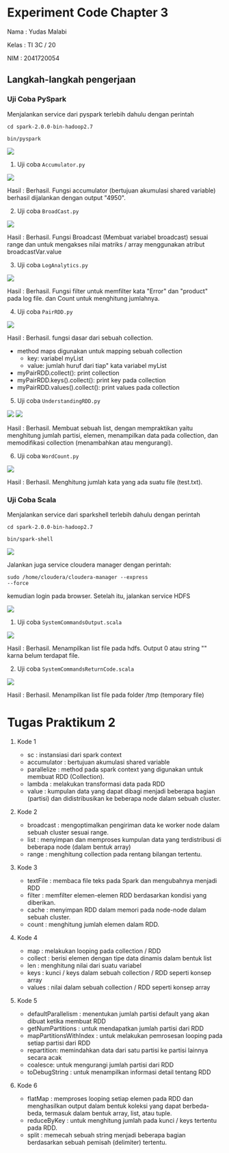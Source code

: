 # Experiment Code Chapter 3

Nama : Yudas Malabi

Kelas : TI 3C / 20

NIM : 2041720054

## Langkah-langkah pengerjaan

### Uji Coba PySpark

Menjalankan service dari pyspark terlebih dahulu dengan perintah 

<code>cd spark-2.0.0-bin-hadoop2.7</code>

<code>bin/pyspark</code>

![](screenshots/pyspark.png)

1. Uji coba <code>Accumulator.py</code>

![](screenshots/accumulator.png)

Hasil : Berhasil. Fungsi accumulator (bertujuan akumulasi shared variable) berhasil dijalankan dengan output "4950".

2. Uji coba <code>BroadCast.py</code>

![](screenshots/broadcast.png)

Hasil : Berhasil. Fungsi Broadcast (Membuat variabel broadcast) sesuai range dan untuk mengakses nilai matriks / array menggunakan atribut broadcastVar.value

3. Uji coba <code>LogAnalytics.py</code>

![](screenshots/LogAnalytics.png)

Hasil : Berhasil. Fungsi filter untuk memfilter kata "Error" dan "product" pada log file. dan Count untuk menghitung jumlahnya.

4. Uji coba <code>PairRDD.py</code>

![](screenshots/PairRDD.png)

Hasil : Berhasil. fungsi dasar dari sebuah collection. 
- method maps digunakan untuk mapping sebuah collection 
    - key: variabel myList
    - value: jumlah huruf dari tiap" kata variabel myList
- myPairRDD.collect(): print collection
- myPairRDD.keys().collect(): print key pada collection
- myPairRDD.values().collect(): print values pada collection

5. Uji coba <code>UnderstandingRDD.py</code>

![](screenshots/rdd_1.png)
![](screenshots/rdd_2.png)

Hasil : Berhasil. Membuat sebuah list, dengan mempraktikan yaitu menghitung jumlah partisi, elemen, menampilkan data pada collection, dan memodifikasi collection (menambahkan atau mengurangi).


6. Uji coba <code>WordCount.py</code>

![](screenshots/wordcount.png)

Hasil : Berhasil. Menghitung jumlah kata yang ada suatu file (test.txt).

### Uji Coba Scala

Menjalankan service dari sparkshell terlebih dahulu dengan perintah 

<code>cd spark-2.0.0-bin-hadoop2.7</code>

<code>bin/spark-shell</code>


![](screenshots/spark-shell.png)

Jalankan juga service cloudera manager dengan perintah:

<code>sudo /home/cloudera/cloudera-manager --express --force</code>

kemudian login pada browser. Setelah itu, jalankan service HDFS


![](screenshots/hdfs.png)

1. Uji coba <code>SystemCommandsOutput.scala</code>

![](screenshots/scala_1.png)

Hasil : Berhasil. Menampilkan list file pada hdfs. Output 0 atau string "" karna belum terdapat file.

2. Uji coba <code>SystemCommandsReturnCode.scala</code>

![](screenshots/scala_2.png)

Hasil : Berhasil. Menampilkan list file pada folder /tmp (temporary file)

# Tugas Praktikum 2

1. Kode 1
    * sc : instansiasi dari spark context
    * accumulator : bertujuan akumulasi shared variable
    * parallelize : method pada spark context yang digunakan untuk membuat RDD (Collection).
    * lambda : melakukan transformasi data pada RDD
    * value : kumpulan data yang dapat dibagi menjadi beberapa bagian (partisi) dan didistribusikan ke beberapa node dalam sebuah cluster.

2. Kode 2
    * broadcast : mengoptimalkan pengiriman data ke worker node dalam sebuah cluster sesuai range.
    * list : menyimpan dan memproses kumpulan data yang terdistribusi di beberapa node (dalam bentuk array)
    * range : menghitung collection pada rentang bilangan tertentu.

3. Kode 3
    * textFile : membaca file teks pada Spark dan mengubahnya menjadi RDD
    * filter : memfilter elemen-elemen RDD berdasarkan kondisi yang diberikan.
    * cache : menyimpan RDD dalam memori pada node-node dalam sebuah cluster.
    * count : menghitung jumlah elemen dalam RDD.

4. Kode 4
    * map : melakukan looping pada collection / RDD
    * collect : berisi elemen dengan tipe data dinamis dalam bentuk list
    * len : menghitung nilai dari suatu variabel
    * keys : kunci / keys dalam sebuah collection / RDD seperti konsep array
    * values : nilai dalam sebuah collection / RDD seperti konsep array

5. Kode 5
    * defaultParallelism : menentukan jumlah partisi default yang akan dibuat ketika membuat RDD
    * getNumPartitions : untuk mendapatkan jumlah partisi dari RDD
    * mapPartitionsWithIndex : untuk melakukan pemrosesan looping pada setiap partisi dari RDD
    * repartition: memindahkan data dari satu partisi ke partisi lainnya secara acak
    * coalesce: untuk mengurangi jumlah partisi dari RDD 
    * toDebugString : untuk menampilkan informasi detail tentang RDD

6. Kode 6
    * flatMap : memproses looping setiap elemen pada RDD dan menghasilkan output dalam bentuk koleksi yang dapat berbeda-beda, termasuk dalam bentuk array, list, atau tuple.
    * reduceByKey : untuk menghitung jumlah pada kunci / keys tertentu pada RDD.
    * split : memecah sebuah string menjadi beberapa bagian berdasarkan sebuah pemisah (delimiter) tertentu.
